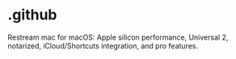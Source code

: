 # .github
Restream mac for macOS: Apple silicon performance, Universal 2, notarized, iCloud/Shortcuts integration, and pro features.
